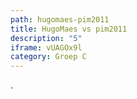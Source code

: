 ```yaml
---
path: hugomaes-pim2011
title: HugoMaes vs pim2011
description: "5"
iframe: vUAGOx9l
category: Groep C
---
```

.